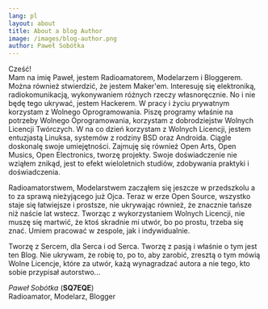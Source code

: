 ```yaml
---
lang: pl
layout: about
title: About a blog Author
image: /images/blog-author.png
author: Paweł Sobótka
---
```


Cześć!  
Mam na imię Paweł, jestem Radioamatorem, Modelarzem i Bloggerem. Można również stwierdzić, że jestem Maker'em. Interesuję się elektroniką, radiokomunikacją, wykonywaniem różnych rzeczy własnoręcznie. No i nie będę tego ukrywać, jestem Hackerem. W pracy i życiu prywatnym korzystam z Wolnego Oprogramowania. Piszę programy właśnie na potrzeby Wolnego Oprogramowania, korzystam z dobrodziejstw Wolnych Licencji Twórczych. W na co dzień korzystam z Wolnych Licencji, jestem entuzjastą Linuksa, systemów z rodziny BSD oraz Androida. Ciągle doskonalę swoje umiejętności. Zajmuję się również Open Arts, Open Musics, Open Electronics, tworzę projekty. Swoje doświadczenie nie wziąłem znikąd, jest to efekt wieloletnich studiów, zdobywania praktyki i doświadczenia. 

Radioamatorstwem, Modelarstwem zacząłem się jeszcze w przedszkolu a to za sprawą nieżyjącego już Ojca. Teraz w erze Open Source, wszystko staje się łatwiejsze i prostsze, nie ukrywając również, że znacznie tańsze niż naście lat wstecz. Tworząc z wykorzystaniem Wolnych Licencji, nie muszę się martwić, że ktoś skradnie mi utwór, bo po prostu, trzeba się znać. Umiem pracować w zespole, jak i indywidualnie.

Tworzę z Sercem, dla Serca i od Serca. Tworzę z pasją i właśnie o tym jest ten Blog. Nie ukrywam, że robię to, po to, aby zarobić, zresztą o tym mówią Wolne Licencje, które za utwór, każą wynagradzać autora a nie tego, kto sobie przypisał autorstwo...

_Paweł Sobótka_ (**SQ7EQE**)  
Radioamator, Modelarz, Blogger

